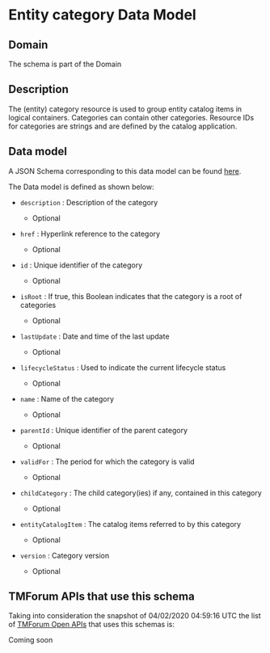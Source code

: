 # Entity category Data Model

## Domain

The  schema is part of the  Domain

## Description

The (entity) category resource is used to group entity catalog items in logical containers. Categories can contain other categories.
Resource IDs for categories are strings and are defined by the catalog application.

## Data model

A JSON Schema corresponding to this data model can be found
[here](https://github.com/tmforum-rand/schemas/blob/candidates/Common/EntityCategory.schema.json).

The Data model is defined as shown below:

- `description` : Description of the category

  - Optional


- `href` : Hyperlink reference to the category

  - Optional


- `id` : Unique identifier of the category

  - Optional


- `isRoot` : If true, this Boolean indicates that the category is a root of categories

  - Optional


- `lastUpdate` : Date and time of the last update

  - Optional


- `lifecycleStatus` : Used to indicate the current lifecycle status

  - Optional


- `name` : Name of the category

  - Optional


- `parentId` : Unique identifier of the parent category

  - Optional


- `validFor` : The period for which the category is valid

  - Optional


- `childCategory` : The child category(ies) if any, contained in this category

  - Optional


- `entityCatalogItem` : The catalog items referred to by this category

  - Optional


- `version` : Category version

  - Optional






## TMForum APIs that use this schema

Taking into consideration the snapshot of 04/02/2020 04:59:16 UTC the list of [TMForum Open APIs](https://www.tmforum.org/open-apis/) that uses this schemas is:

Coming soon